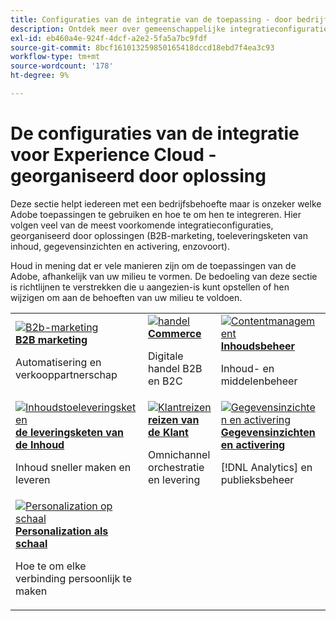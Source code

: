 ```yaml
---
title: Configuraties van de integratie van de toepassing - door bedrijfsoplossing
description: Ontdek meer over gemeenschappelijke integratieconfiguraties voor Experience Cloud-applicaties, geordend per bedrijfsoplossing.
exl-id: eb460a4e-924f-4dcf-a2e2-5fa5a7bc9fdf
source-git-commit: 8bcf161013259850165418dccd18ebd7f4ea3c93
workflow-type: tm+mt
source-wordcount: '178'
ht-degree: 9%

---
```


# De configuraties van de integratie voor Experience Cloud - georganiseerd door oplossing

Deze sectie helpt iedereen met een bedrijfsbehoefte maar is onzeker welke Adobe toepassingen te gebruiken en hoe te om hen te integreren. Hier volgen veel van de meest voorkomende integratieconfiguraties, georganiseerd door oplossingen (B2B-marketing, toeleveringsketen van inhoud, gegevensinzichten en activering, enzovoort).

Houd in mening dat er vele manieren zijn om de toepassingen van de Adobe, afhankelijk van uw milieu te vormen. De bedoeling van deze sectie is richtlijnen te verstrekken die u aangezien-is kunt opstellen of hen wijzigen om aan de behoeften van uw milieu te voldoen.

<table>
<tr>
    <td>
      <a  href="./b2b.md"><img alt="B2b-marketing" src="https://cdn.experienceleague.adobe.com/thumb/b2b.png?lang=nl-NL"/></a>
      <div><strong><a href="./b2b.md"> B2B marketing </a></strong></div>
      <p>
        Automatisering en verkooppartnerschap
      </p>
    </td>
   <td>
      <a  href="./commerce.md"><img alt="handel" src="https://cdn.experienceleague.adobe.com/thumb/commerce.png?lang=nl-NL"/></a>
      <div><strong><a href="./commerce.md"> Commerce </a></strong></div>
      <p>
        Digitale handel B2B en B2C
      </p>
   </td>    
   <td>
      <a  href="./content-management.md"><img alt="Contentmanagement" src="https://cdn.experienceleague.adobe.com/thumb/content-management.png?lang=nl-NL"/></a>
      <div><strong><a href="./content-management.md"> Inhoudsbeheer </a></strong></div>
      <p>
        Inhoud- en middelenbeheer
      </p>
   </td>
</tr>
<tr>
   <td>
      <a  href="./content-supply-chain.md"><img alt="Inhoudstoeleveringsketen" src="https://cdn.experienceleague.adobe.com/thumb/content-supply-chain.png?lang=nl-NL"/></a>
      <div><strong><a href="./content-supply-chain.md"> de leveringsketen van de Inhoud </a></strong></div>
      <p>
        Inhoud sneller maken en leveren
      </p> 
    </td>
   <td>
      <a  href="./customer-journeys.md"><img alt="Klantreizen" src="https://cdn.experienceleague.adobe.com/thumb/customer-journeys.png?lang=nl-NL"/></a>
      <div><strong><a href="./customer-journeys.md"> reizen van de Klant </a></strong></div>
      <p>
        Omnichannel orchestratie en levering
      </p> 
    </td>
   <td>
      <a  href="./data-insights.md"><img alt="Gegevensinzichten en activering" src="https://cdn.experienceleague.adobe.com/thumb/data-insights.png?lang=nl-NL"/></a>
      <div><strong><a href="./data-insights.md"> Gegevensinzichten en activering </a></strong></div>
      <p>
        [!DNL Analytics] en publieksbeheer
      </p>
   </td>  
</tr>
<tr>
   <td>
      <a  href="./personalization.md"><img alt="Personalization op schaal" src="https://cdn.experienceleague.adobe.com/thumb/personalization.png?lang=nl-NL"/></a>
      <div><strong><a href="./personalization.md"> Personalization als schaal </a></strong></div>
      <p>
        Hoe te om elke verbinding persoonlijk te maken
      </p>
   </td>
</table>
